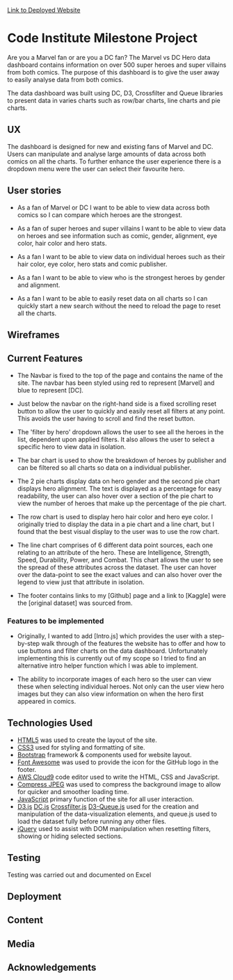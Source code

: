 [Link to Deployed Website](https://pramcistudent.github.io/Marvel-vs-DC-dashboard/)

# Code Institute Milestone Project

Are you a Marvel fan or are you a DC fan?
The Marvel vs DC Hero data dashboard contains information on over 500 super heroes and super villains from both comics. The purpose of this dashboard is to give the user away to easily analyse data from both comics. 

The data dashboard was built using DC, D3, Crossfilter and Queue libraries to present data in varies charts such as row/bar charts, line charts and pie charts. 

## UX

The dashboard is designed for new and existing fans of Marvel and DC. Users can manipulate and analyse large amounts of data across both comics on all the charts. To further enhance the user experience there is a dropdown menu were the user can select their favourite hero.

## User stories

* As a fan of Marvel or DC I want to be able to view data across both comics so I can compare which heroes are the strongest. 

* As a fan of super heroes and super villains I want to be able to view data on heroes and see information such as comic, gender, alignment, eye color, hair color and hero stats.

* As a fan I want to be able to view data on individual heroes such as their hair color, eye color, hero stats and comic publisher.
 
* As a fan I want to be able to view who is the strongest heroes by gender and alignment.

* As a fan I want to be able to easily reset data on all charts so I can quickly start a new search without the need to reload the page to reset all the charts.

## Wireframes

<!-- ![Desktop](/wireframes/home.jpg/)
![Tablet](/wireframes/home.jpg/)
![Mobile](/wireframes/home.jpg/) -->

## Current Features

* The Navbar is fixed to the top of the page and contains the name of the site. The navbar has been styled using red to represent [Marvel] and blue to represent [DC].

* Just below the navbar on the right-hand side is a fixed scrolling reset button to allow the user to quickly and easily reset all filters at any point. This avoids the user having to scroll and find the reset button.

* The 'filter by hero' dropdown allows the user to see all the heroes in the list, dependent upon applied filters. It also allows the user to select a specific hero to view data in isolation.

* The bar chart is used to show the breakdown of heroes by publisher and can be filtered so all charts so data on a individual publisher.

* The 2 pie charts display data on hero gender and the second pie chart displays hero alignment. The text is displayed as a percentage for easy readability, the user can also hover over a section of the pie chart to view the number of heroes that make up the percentage of the pie chart. 

* The row chart is used to display hero hair color and hero eye color. I originally tried to display the data in a pie chart and a line chart, but I found that the best visual display to the user was to use the row chart.
 
* The line chart comprises of 6 different data point sources, each one relating to an attribute of the hero. These are Intelligence, Strength, Speed, Durability, Power, and Combat. This chart allows the user to see the spread of these attributes across the dataset. The user can hover over the data-point to see the exact values and can also hover over the legend to view just that attribute in isolation.

* The footer contains links to my [Github] page and a link to [Kaggle] were the [original dataset] was sourced from.

### Features to be implemented

* Originally, I wanted to add [Intro.js] which provides the user with a step-by-step walk through of the features the website has to offer and how to use buttons and filter charts on the data dashboard. Unfortunately implementing this is currently out of my scope so I tried to find an alternative intro helper function which I was able to implement.

* The ability to incorporate images of each hero so the user can view these when selecting individual heroes. Not only can the user view hero images but they can also view information on when the hero first appeared in comics.

## Technologies Used
* [HTML5](https://en.wikipedia.org/wiki/HTML5) was used to create the layout of the site.
* [CSS3](https://en.wikipedia.org/wiki/Cascading_Style_Sheets) used for styling and formatting of site.
* [Bootstrap](https://getbootstrap.com) framework & components used for website layout.
* [Font Awesome](https://fontawesome.com/) was used to provide the icon for the GitHub logo in the footer.
* [AWS Cloud9](https://aws.amazon.com/cloud9/) code editor used to write the HTML, CSS and JavaScript.
* [Compress JPEG](https://compressjpeg.com/) was used to compress the background image to allow for quicker and smoother loading time.
* [JavaScript](https://developer.mozilla.org/en-US/docs/Web/JavaScript) primary function of the site for all user interaction.
* [D3.js](https://d3js.org/) [DC.js](https://dc-js.github.io/dc.js/) [Crossfilter.js](http://square.github.io/crossfilter/) [D3-Queue.js](https://github.com/d3/d3-queue) used for the creation and manipulation of the data-visualization elements, and queue.js used to load the dataset fully before running any other files.
* [jQuery]() used to assist with DOM manipulation when resetting filters, showing or hiding selected sections.

## Testing
Testing was carried out and documented on Excel 

## Deployment



## Content


## Media


## Acknowledgements




